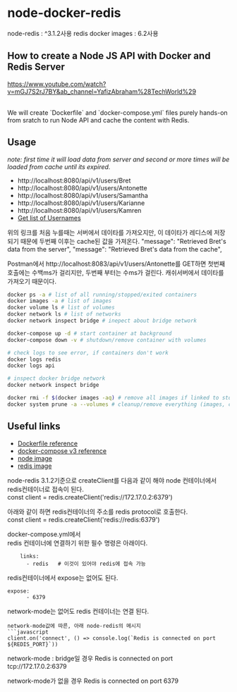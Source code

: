 # node-docker-redis

node-redis : ^3.1.2사용
redis docker images : 6.2사용

How to create a Node JS API with Docker and Redis Server
--------------------------------------------------------
https://www.youtube.com/watch?v=mGJ7S2rJ7BY&ab_channel=YafizAbraham%28TechWorld%29

<br>
We will create `Dockerfile` and `docker-compose.yml` files purely hands-on from sratch to run Node API and cache the content with Redis.

<br>

## Usage
_note: first time it will load data from server and second or more times will be loaded from cache until its expired._


- http://localhost:8080/api/v1/users/Bret
- http://localhost:8080/api/v1/users/Antonette
- http://localhost:8080/api/v1/users/Samantha
- http://localhost:8080/api/v1/users/Karianne
- http://localhost:8080/api/v1/users/Kamren
- [Get list of Usernames](https://jsonplaceholder.typicode.com/users)

위의 링크를 처음 누를때는 서버에서 데이타를 가져오지만, 이 데이타가 레디스에 저장되기 때문에 두번째 이후는 cache된 값을 가져온다.
"message": "Retrieved Bret's data from the server",
"message": "Retrieved Bret's data from the cache",

Postman에서 http://localhost:8083/api/v1/users/Antonette를 GET하면 첫번째 호출에는 수백ms가 걸리지만, 두번째 부터는 수ms가 걸린다. 캐쉬서버에서 데이타를 가져오기 때문이다.

```sh
docker ps -a # list of all running/stopped/exited containers
docker images -a # list of images
docker volume ls # list of volumes
docker network ls # list of networks
docker network inspect bridge # inepect about bridge network

docker-compose up -d # start container at background
docker-compose down -v # shutdown/remove container with volumes

# check logs to see error, if containers don't work
docker logs redis
docker logs api

# inspect docker bridge network
docker network inspect bridge

docker rmi -f $(docker images -aq) # remove all images if linked to stopped/removed containers
docker system prune -a --volumes # cleanup/remove everything (images, containers, volumes & etc) in one go
```

## Useful links
- [Dockerfile reference](https://docs.docker.com/engine/reference/builder/#from)
- [docker-compose v3 reference](https://docs.docker.com/compose/compose-file/compose-file-v3/)
- [node image](https://hub.docker.com/_/node?tab=tags)
- [redis image](https://hub.docker.com/_/redis?tab=tags)

node-redis 3.1.2기준으로 createClient를 다음과 같이 해야 node 컨테이너에서 redis컨테이너로 접속이 된다.   
const client = redis.createClient('redis://172.17.0.2:6379')   

아래와 같이 하면 redis컨테이너의 주소를 redis protocol로 호출한다.   
const client = redis.createClient('redis://redis:6379')   

docker-compose.yml에서  
redis 컨테이너에 연결하기 위한 필수 명령은 아래이다.
```docker   
    links:
      - redis   # 이것이 있어야 redis에 접속 가능
```

redis컨테이너에서 expose는 없어도 된다.   
```
expose:
      - 6379
```
       
network-mode는 없어도 redis 컨테이너는 연결 된다.
```
network-mode값에 따른, 아래 node-redis의 메시지   
```javascript
client.on('connect', () => console.log(`Redis is connected on port ${REDIS_PORT}`))
```
network-mode : bridge일 경우
Redis is connected on port tcp://172.17.0.2:6379

network-mode가 없을 경우
Redis is connected on port 6379
